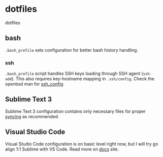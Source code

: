 # dotfiles
dotfiles

## bash

`.bash_profile` sets configuration for better bash history handling.

### ssh

`.bash_profile` script handles SSH keys loading through SSH agent (`ssh-add`). This also requires key-hostname mapping in `.ssh/config`. Check the openbsd man for [ssh_config](http://man.openbsd.org/ssh_config).

## Sublime Text 3
Sublime Text 3 configuration contains only necessary files for proper [syncing](https://packagecontrol.io/docs/syncing) as recommended.

## Visual Studio Code
Visual Studio Code configuration is on basic level right now, but I will try go align 1:1 Sublime with VS Code. Read more on [docs](https://code.visualstudio.com/docs) site.
